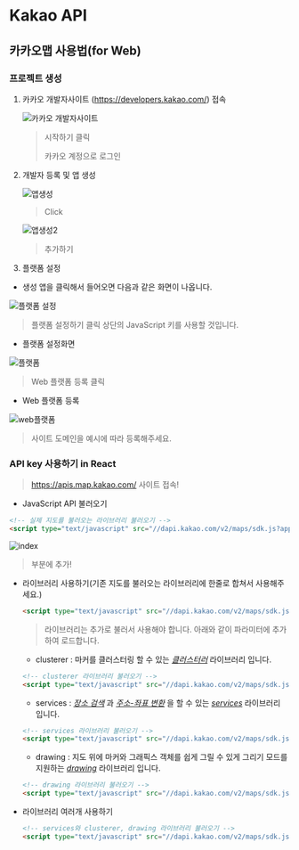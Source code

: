# Kakao API

## 카카오맵 사용법(for Web)

### 프로젝트 생성

1. 카카오 개발자사이트 (https://developers.kakao.com/) 접속

   ![카카오 개발자사이트](https://user-images.githubusercontent.com/58461395/117920767-7225a480-b32a-11eb-9cfa-abd5899644d5.png)

   > 시작하기 클릭
   >
   > 카카오 계정으로 로그인

2. 개발자 등록 및 앱 생성

   ![앱생성](https://user-images.githubusercontent.com/58461395/117920781-7c47a300-b32a-11eb-8fb8-a12e78b3bc80.png)

   > Click

   ![앱생성2](https://user-images.githubusercontent.com/58461395/117920800-849fde00-b32a-11eb-9852-8ece328e99a5.png)

   > 추가하기

3.  플랫폼 설정

   - 생성 앱을 클릭해서 들어오면 다음과 같은 화면이 나옵니다.

   ![플랫폼 설정](https://user-images.githubusercontent.com/58461395/117920829-95e8ea80-b32a-11eb-8fbe-fe81e83cdff2.png)

   > 플랫폼 설정하기 클릭
   > 상단의 JavaScript 키를 사용할 것입니다.

   - 플랫폼 설정화면

   ![플랫폼](https://user-images.githubusercontent.com/58461395/117920848-a13c1600-b32a-11eb-9697-b6e9befe2a42.png)

   > Web 플랫폼 등록 클릭

   - Web 플랫폼 등록

   ![web플랫폼](https://user-images.githubusercontent.com/58461395/117920866-ae590500-b32a-11eb-82fc-51c32636a719.png)

   > 사이트 도메인을 예시에 따라 등록해주세요.

### API key 사용하기 in React

> https://apis.map.kakao.com/ 사이트 접속!

- JavaScript API 불러오기

```html
<!-- 실제 지도를 불러오는 라이브러리 불러오기 -->
<script type="text/javascript" src="//dapi.kakao.com/v2/maps/sdk.js?appkey=발급받은 APP KEY를 넣으시면 됩니다."></script>
```

![index](https://user-images.githubusercontent.com/58461395/117920883-b4e77c80-b32a-11eb-8e9c-23b259f98330.png)

><head> 부분에 추가!

- 라이브러리 사용하기(기존 지도를 불러오는 라이브러리에 한줄로 합쳐서 사용해주세요.)

  ```html
  <script type="text/javascript" src="//dapi.kakao.com/v2/maps/sdk.js?appkey=APIKEY&libraries=LIBRARY"></script>
  ```

  > 라이브러리는 추가로 불러서 사용해야 합니다. 아래와 같이 파라미터에 추가하여 로드합니다.

  - clusterer : 마커를 클러스터링 할 수 있는 *[클러스터러](https://apis.map.kakao.com/web/documentation/#MarkerClusterer)* 라이브러리 입니다.

  ```html
  <!-- clusterer 라이브러리 불러오기 -->
  <script type="text/javascript" src="//dapi.kakao.com/v2/maps/sdk.js?appkey=APIKEY&libraries=clusterer"></script>
  ```

  - services : *[장소 검색](https://apis.map.kakao.com/web/documentation/#services_Places)* 과 *[주소-좌표 변환](https://apis.map.kakao.com/web/documentation/#services_Geocoder)* 을 할 수 있는 *[services](https://apis.map.kakao.com/web/documentation/#services)* 라이브러리 입니다.

  ```html
  <!-- services 라이브러리 불러오기 -->
  <script type="text/javascript" src="//dapi.kakao.com/v2/maps/sdk.js?appkey=APIKEY&libraries=services"></script>
  ```

  - drawing : 지도 위에 마커와 그래픽스 객체를 쉽게 그릴 수 있게 그리기 모드를 지원하는 *[drawing](https://apis.map.kakao.com/web/documentation/#drawing)* 라이브러리 입니다.

  ```html
  <!-- drawing 라이브러리 불러오기 -->
  <script type="text/javascript" src="//dapi.kakao.com/v2/maps/sdk.js?appkey=APIKEY&libraries=drawing"></script>
  ```

- 라이브러리 여러개 사용하기

  ```html
  <!-- services와 clusterer, drawing 라이브러리 불러오기 -->
  <script type="text/javascript" src="//dapi.kakao.com/v2/maps/sdk.js?appkey=APIKEY&libraries=services,clusterer,drawing"></script>
  ```

  

